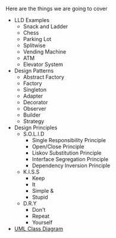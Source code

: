 Here are the things we are going to cover
- LLD Examples
  - Snack and Ladder
  - Chess
  - Parking Lot
  - Splitwise
  - Vending Machine
  - ATM
  - Elevator System
- Design Patterns
  - Abstract Factory
  - Factory
  - Singleton
  - Adapter
  - Decorator
  - Observer
  - Builder
  - Strategy
- Design Principles
  - S.O.L.I.D 
    - Single Responsibility Principle
    - Open/Close Principle
    - Liskov Substitution Principle
    - Interface Segregation Principle
    - Dependency Inversion Principle
  - K.I.S.S
    - Keep
    - It
    - Simple &
    - Stupid
  - D.R.Y
    - Don't
    - Repeat
    - Yourself
- [UML Class Diagram](./UML.md)

